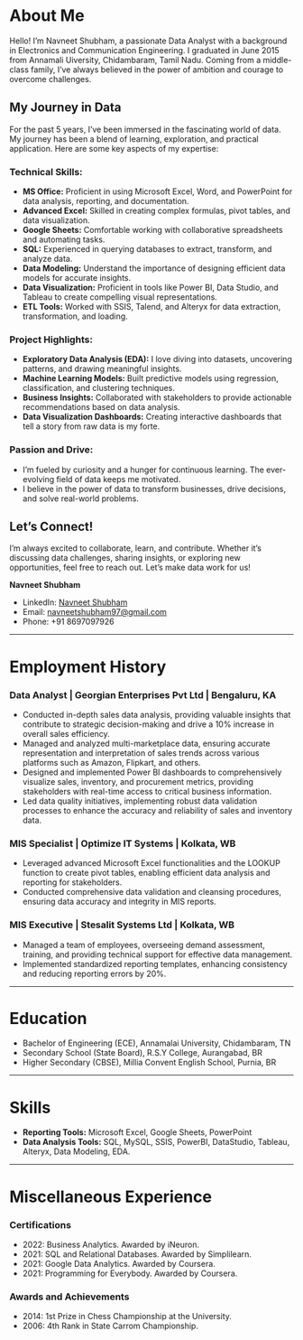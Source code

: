 # About Me

Hello! I’m Navneet Shubham, a passionate Data Analyst with a background in Electronics and Communication Engineering. I graduated in June 2015 from Annamali Uiversity, Chidambaram, Tamil Nadu. Coming from a middle-class family, I’ve always believed in the power of ambition and courage to overcome challenges.

## My Journey in Data

For the past 5 years, I’ve been immersed in the fascinating world of data. My journey has been a blend of learning, exploration, and practical application. Here are some key aspects of my expertise:

### Technical Skills:

- **MS Office:** Proficient in using Microsoft Excel, Word, and PowerPoint for data analysis, reporting, and documentation.
- **Advanced Excel:** Skilled in creating complex formulas, pivot tables, and data visualization.
- **Google Sheets:** Comfortable working with collaborative spreadsheets and automating tasks.
- **SQL:** Experienced in querying databases to extract, transform, and analyze data.
- **Data Modeling:** Understand the importance of designing efficient data models for accurate insights.
- **Data Visualization:** Proficient in tools like Power BI, Data Studio, and Tableau to create compelling visual representations.
- **ETL Tools:** Worked with SSIS, Talend, and Alteryx for data extraction, transformation, and loading.

### Project Highlights:

- **Exploratory Data Analysis (EDA):** I love diving into datasets, uncovering patterns, and drawing meaningful insights.
- **Machine Learning Models:** Built predictive models using regression, classification, and clustering techniques.
- **Business Insights:** Collaborated with stakeholders to provide actionable recommendations based on data analysis.
- **Data Visualization Dashboards:** Creating interactive dashboards that tell a story from raw data is my forte.

### Passion and Drive:

- I’m fueled by curiosity and a hunger for continuous learning. The ever-evolving field of data keeps me motivated.
- I believe in the power of data to transform businesses, drive decisions, and solve real-world problems.

## Let’s Connect!

I’m always excited to collaborate, learn, and contribute. Whether it’s discussing data challenges, sharing insights, or exploring new opportunities, feel free to reach out. Let’s make data work for us!

**Navneet Shubham**
- LinkedIn: [Navneet Shubham](https://www.linkedin.com/in/navneet1994/)
- Email: [navneetshubham97@gmail.com](mailto:navneetshubham@example.com)
- Phone: +91 8697097926

---

# Employment History

### Data Analyst | Georgian Enterprises Pvt Ltd | Bengaluru, KA

- Conducted in-depth sales data analysis, providing valuable insights that contribute to strategic decision-making and drive a 10% increase in overall sales efficiency.
- Managed and analyzed multi-marketplace data, ensuring accurate representation and interpretation of sales trends across various platforms such as Amazon, Flipkart, and others.
- Designed and implemented Power BI dashboards to comprehensively visualize sales, inventory, and procurement metrics, providing stakeholders with real-time access to critical business information.
- Led data quality initiatives, implementing robust data validation processes to enhance the accuracy and reliability of sales and inventory data.

### MIS Specialist | Optimize IT Systems | Kolkata, WB

- Leveraged advanced Microsoft Excel functionalities and the LOOKUP function to create pivot tables, enabling efficient data analysis and reporting for stakeholders.
- Conducted comprehensive data validation and cleansing procedures, ensuring data accuracy and integrity in MIS reports.

### MIS Executive | Stesalit Systems Ltd | Kolkata, WB

- Managed a team of employees, overseeing demand assessment, training, and providing technical support for effective data management.
- Implemented standardized reporting templates, enhancing consistency and reducing reporting errors by 20%.

---

# Education

- Bachelor of Engineering (ECE), Annamalai University, Chidambaram, TN
- Secondary School (State Board), R.S.Y College, Aurangabad, BR
- Higher Secondary (CBSE), Millia Convent English School, Purnia, BR

---

# Skills

- **Reporting Tools:** Microsoft Excel, Google Sheets, PowerPoint
- **Data Analysis Tools:** SQL, MySQL, SSIS, PowerBI, DataStudio, Tableau, Alteryx, Data Modeling, EDA.

---

# Miscellaneous Experience

### Certifications

- 2022: Business Analytics. Awarded by iNeuron.
- 2021: SQL and Relational Databases. Awarded by Simplilearn.
- 2021: Google Data Analytics. Awarded by Coursera.
- 2021: Programming for Everybody. Awarded by Coursera.

### Awards and Achievements

- 2014: 1st Prize in Chess Championship at the University.
- 2006: 4th Rank in State Carrom Championship.
